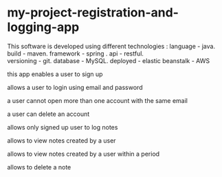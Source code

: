 # my-project-registration-and-logging-app

This software is developed using different technologies :
language - java. 
build - maven. 
framework - spring . 
api - restful.  
versioning - git. 
database - MySQL. 
deployed - elastic beanstalk - AWS

this app enables a user to sign up 

allows a user to login using email and password

a user cannot open more than one account with the same email

a user can delete an account

allows only signed up user to log notes

allows to view notes created by a user

allows to view notes created by a user within a period 

allows to delete a note

